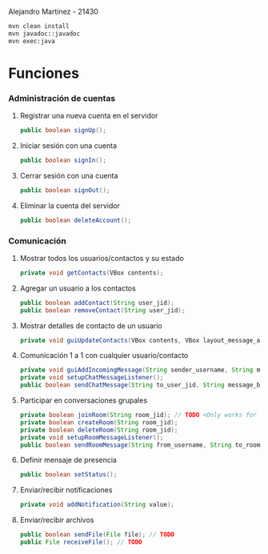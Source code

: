 Alejandro Martínez - 21430

```bash
mvn clean install
mvn javadoc::javadoc
mvn exec:java
```

# Funciones
### Administración de cuentas
1) Registrar una nueva cuenta en el servidor
	```java
	public boolean signUp();
	```
2) Iniciar sesión con una cuenta
	```java
	public boolean signIn();
	```
3) Cerrar sesión con una cuenta
	```java
	public boolean signOut();
	```
4) Eliminar la cuenta del servidor
	```java
	public boolean deleteAccount();
	```
### Comunicación
1) Mostrar todos los usuarios/contactos y su estado
	```java
	private void getContacts(VBox contents);
	```
2) Agregar un usuario a los contactos
	```java
	public boolean addContact(String user_jid);
	public boolean removeContact(String user_jid);
	```
3) Mostrar detalles de contacto de un usuario
	```java
	private void guiUpdateContacts(VBox contents, VBox layout_message_area, TextArea field_message, TextField field_user, Roster roster);
	```
4) Comunicación 1 a 1 con cualquier usuario/contacto
	```java
	private void guiAddIncomingMessage(String sender_username, String message, VBox contents);
	private void setupChatMessageListener();
	public boolean sendChatMessage(String to_user_jid, String message_body);
	```
5) Participar en conversaciones grupales
	```java
	private boolean joinRoom(String room_jid); // TODO <Only works for the same user, add users: admin / server permissions>
	private boolean createRoom(String room_jid);
	private boolean deleteRoom(String room_jid);
	private void setupRoomMessageListener();
	public boolean sendRoomMessage(String from_username, String to_room_jid, String message_body);
	```
6) Definir mensaje de presencia
	```java
	public boolean setStatus();
	```
7) Enviar/recibir notificaciones
	```java
	private void addNotification(String value);
	```
8) Enviar/recibir archivos
	```java
	public boolean sendFile(File file); // TODO
	public File receiveFile(); // TODO
	```